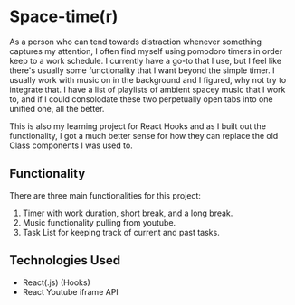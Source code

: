 # Space-time(r)

As a person who can tend towards distraction whenever something captures my attention, I often find myself using pomodoro timers in order keep to a work schedule. I currently have a go-to that I use, but I feel like there's usually some functionality that I want beyond the simple timer. I usually work with music on in the background and I figured, why not try to integrate that. I have a list of playlists of ambient spacey music that I work to, and if I could consolodate these two perpetually open tabs into one unified one, all the better. 

This is also my learning project for React Hooks and as I built out the functionality, I got a much better sense for how they can replace the old Class components I was used to. 

## Functionality

There are three main functionalities for this project:

1. Timer with work duration, short break, and a long break.
2. Music functionality pulling from youtube. 
3. Task List for keeping track of current and past tasks. 

## Technologies Used

* React(.js) (Hooks)
* React Youtube iframe API